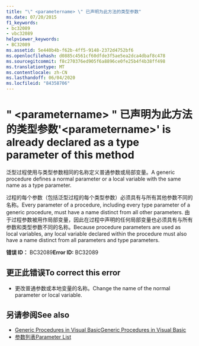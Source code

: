 ```yaml
---
title: "\" <parametername> \" 已声明为此方法的类型参数"
ms.date: 07/20/2015
f1_keywords:
- bc32089
- vbc32089
helpviewer_keywords:
- BC32089
ms.assetid: 5e440b4b-f62b-4ff5-9148-2372d4752bf6
ms.openlocfilehash: d0885c4561cf60dfde3f5ae5ea2dca4dbaf8c478
ms.sourcegitcommit: f8c270376ed905f6a8896ce0fe25b4f4b38ff498
ms.translationtype: MT
ms.contentlocale: zh-CN
ms.lasthandoff: 06/04/2020
ms.locfileid: "84358706"
---
```

# <a name="parametername-is-already-declared-as-a-type-parameter-of-this-method"></a><span data-ttu-id="0cc28-102">" \<parametername> " 已声明为此方法的类型参数</span><span class="sxs-lookup"><span data-stu-id="0cc28-102">'\<parametername>' is already declared as a type parameter of this method</span></span>
<span data-ttu-id="0cc28-103">泛型过程使用与类型参数相同的名称定义普通参数或局部变量。</span><span class="sxs-lookup"><span data-stu-id="0cc28-103">A generic procedure defines a normal parameter or a local variable with the same name as a type parameter.</span></span>  
  
 <span data-ttu-id="0cc28-104">过程的每个参数（包括泛型过程的每个类型参数）必须具有与所有其他参数不同的名称。</span><span class="sxs-lookup"><span data-stu-id="0cc28-104">Every parameter of a procedure, including every type parameter of a generic procedure, must have a name distinct from all other parameters.</span></span> <span data-ttu-id="0cc28-105">由于过程参数被用作局部变量，因此在过程中声明的任何局部变量也必须具有与所有参数和类型参数不同的名称。</span><span class="sxs-lookup"><span data-stu-id="0cc28-105">Because procedure parameters are used as local variables, any local variable declared within the procedure must also have a name distinct from all parameters and type parameters.</span></span>  
  
 <span data-ttu-id="0cc28-106">**错误 ID：** BC32089</span><span class="sxs-lookup"><span data-stu-id="0cc28-106">**Error ID:** BC32089</span></span>  
  
## <a name="to-correct-this-error"></a><span data-ttu-id="0cc28-107">更正此错误</span><span class="sxs-lookup"><span data-stu-id="0cc28-107">To correct this error</span></span>  
  
- <span data-ttu-id="0cc28-108">更改普通参数或本地变量的名称。</span><span class="sxs-lookup"><span data-stu-id="0cc28-108">Change the name of the normal parameter or local variable.</span></span>  
  
## <a name="see-also"></a><span data-ttu-id="0cc28-109">另请参阅</span><span class="sxs-lookup"><span data-stu-id="0cc28-109">See also</span></span>

- [<span data-ttu-id="0cc28-110">Generic Procedures in Visual Basic</span><span class="sxs-lookup"><span data-stu-id="0cc28-110">Generic Procedures in Visual Basic</span></span>](../programming-guide/language-features/data-types/generic-procedures.md)
- [<span data-ttu-id="0cc28-111">参数列表</span><span class="sxs-lookup"><span data-stu-id="0cc28-111">Parameter List</span></span>](../language-reference/statements/parameter-list.md)
